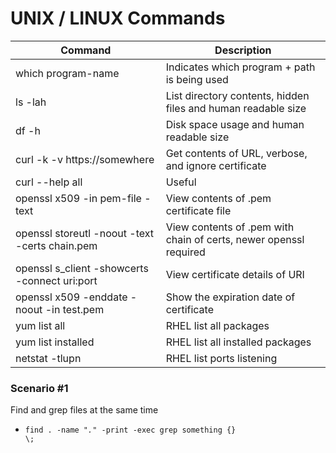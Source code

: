 # UNIX / LINUX Commands

| Command | Description |
| ------- | ----------- |
| which program-name | Indicates which program + path is being used |
| ls -lah | List directory contents, hidden files and human readable size |
| df -h | Disk space usage and human readable size |
| curl -k -v https://somewhere | Get contents of URL, verbose, and ignore certificate |
| curl --help all | Useful |
| openssl x509 -in pem-file -text | View contents of .pem certificate file |
| openssl storeutl -noout -text -certs chain.pem | View contents of .pem with chain of certs, newer openssl required |
| openssl s_client -showcerts -connect  uri:port | View certificate details of URI |
| openssl x509 -enddate -noout -in test.pem | Show the expiration date of certificate |
| yum list all | RHEL list all packages |
| yum list installed | RHEL list all installed packages |
| netstat -tlupn | RHEL list ports listening |


### Scenario #1
Find and grep files at the same time
* <code>find . -name "*.*" -print -exec grep something {} \\;</code>
